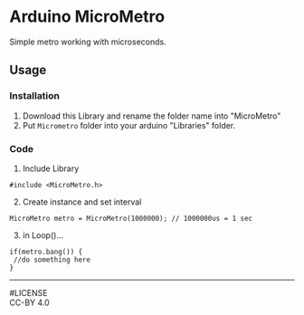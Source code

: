 # Arduino MicroMetro

Simple metro working with microseconds.  

## Usage
### Installation
1. Download this Library and rename the folder name into "MicroMetro"
2. Put `Micrometro` folder into your arduino "Libraries" folder.


### Code
1. Include Library
```
#include <MicroMetro.h>
```

2. Create instance and set interval
```
MicroMetro metro = MicroMetro(1000000);	// 1000000us = 1 sec
```

3. in Loop()...
```
if(metro.bang()) {
 //do something here
}
```

___
#LICENSE  
CC-BY 4.0